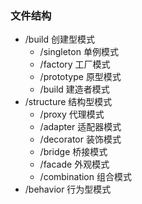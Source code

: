 ### 文件结构
- /build 创建型模式
  - /singleton 单例模式
  - /factory 工厂模式
  - /prototype 原型模式
  - /build 建造者模式
- /structure 结构型模式
  - /proxy 代理模式
  - /adapter 适配器模式
  - /decorator 装饰模式
  - /bridge 桥接模式
  - /facade 外观模式
  - /combination 组合模式
- /behavior 行为型模式